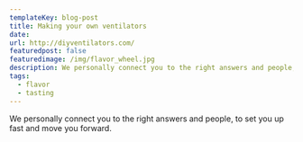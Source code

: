 ```yaml
---
templateKey: blog-post
title: Making your own ventilators
date:
url: http://diyventilators.com/
featuredpost: false
featuredimage: /img/flavor_wheel.jpg
description: We personally connect you to the right answers and people, to set you up fast and move you forward.
tags:
  - flavor
  - tasting
---
```


We personally connect you to the right answers and people, to set you up fast and move you forward.